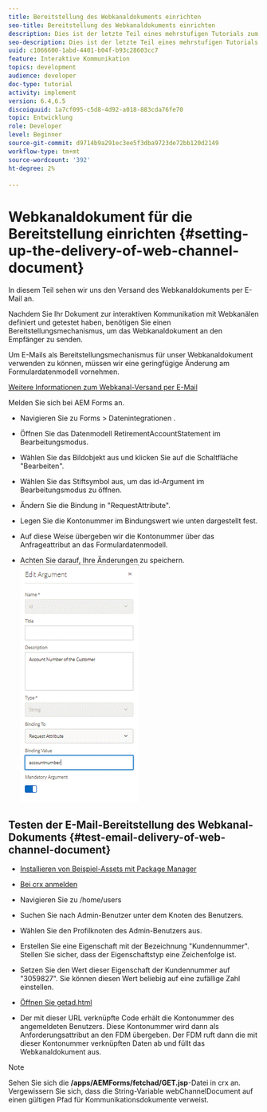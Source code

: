 ```yaml
---
title: Bereitstellung des Webkanaldokuments einrichten
seo-title: Bereitstellung des Webkanaldokuments einrichten
description: Dies ist der letzte Teil eines mehrstufigen Tutorials zum Erstellen Ihres ersten interaktiven Kommunikationsdokuments. In diesem Teil sehen wir uns den Versand des Webkanaldokuments per E-Mail an.
seo-description: Dies ist der letzte Teil eines mehrstufigen Tutorials zum Erstellen Ihres ersten interaktiven Kommunikationsdokuments. In diesem Teil sehen wir uns den Versand des Webkanaldokuments per E-Mail an.
uuid: c1066600-1abd-4401-b04f-b93c28603cc7
feature: Interaktive Kommunikation
topics: development
audience: developer
doc-type: tutorial
activity: implement
version: 6.4,6.5
discoiquuid: 1a7cf095-c5d8-4d92-a018-883cda76fe70
topic: Entwicklung
role: Developer
level: Beginner
source-git-commit: d9714b9a291ec3ee5f3dba9723de72bb120d2149
workflow-type: tm+mt
source-wordcount: '392'
ht-degree: 2%

---
```



# Webkanaldokument für die Bereitstellung einrichten {#setting-up-the-delivery-of-web-channel-document}


In diesem Teil sehen wir uns den Versand des Webkanaldokuments per E-Mail an.

Nachdem Sie Ihr Dokument zur interaktiven Kommunikation mit Webkanälen definiert und getestet haben, benötigen Sie einen Bereitstellungsmechanismus, um das Webkanaldokument an den Empfänger zu senden.

Um E-Mails als Bereitstellungsmechanismus für unser Webkanaldokument verwenden zu können, müssen wir eine geringfügige Änderung am Formulardatenmodell vornehmen.

[Weitere Informationen zum Webkanal-Versand per E-Mail](/help/forms/interactive-communications/delivery-of-web-channel-document-tutorial-use.md)

Melden Sie sich bei AEM Forms an.

* Navigieren Sie zu Forms > Datenintegrationen .

* Öffnen Sie das Datenmodell RetirementAccountStatement im Bearbeitungsmodus.

* Wählen Sie das Bildobjekt aus und klicken Sie auf die Schaltfläche &quot;Bearbeiten&quot;.

* Wählen Sie das Stiftsymbol aus, um das id-Argument im Bearbeitungsmodus zu öffnen.

* Ändern Sie die Bindung in &quot;RequestAttribute&quot;.

* Legen Sie die Kontonummer im Bindungswert wie unten dargestellt fest.

* Auf diese Weise übergeben wir die Kontonummer über das Anfrageattribut an das Formulardatenmodell.

* Achten Sie darauf, Ihre Änderungen zu speichern.
   ![fdm](assets/requestattribute.gif)

## Testen der E-Mail-Bereitstellung des Webkanal-Dokuments {#test-email-delivery-of-web-channel-document}

* [Installieren von Beispiel-Assets mit Package Manager](assets/webchanneldelivery.zip)
* [Bei crx anmelden](http://localhost:4502/crx/de/index.jsp#)

* Navigieren Sie zu /home/users

* Suchen Sie nach Admin-Benutzer unter dem Knoten des Benutzers.

* Wählen Sie den Profilknoten des Admin-Benutzers aus.

* Erstellen Sie eine Eigenschaft mit der Bezeichnung &quot;Kundennummer&quot;. Stellen Sie sicher, dass der Eigenschaftstyp eine Zeichenfolge ist.

* Setzen Sie den Wert dieser Eigenschaft der Kundennummer auf &quot;3059827&quot;. Sie können diesen Wert beliebig auf eine zufällige Zahl einstellen.

* [Öffnen Sie getad.html](http://localhost:4502/content/getad.html)

* Der mit dieser URL verknüpfte Code erhält die Kontonummer des angemeldeten Benutzers. Diese Kontonummer wird dann als Anforderungsattribut an den FDM übergeben. Der FDM ruft dann die mit dieser Kontonummer verknüpften Daten ab und füllt das Webkanaldokument aus.

>[!NOTE]
>
>Sehen Sie sich die **/apps/AEMForms/fetchad/GET.jsp**-Datei in crx an. Vergewissern Sie sich, dass die String-Variable webChannelDocument auf einen gültigen Pfad für Kommunikationsdokumente verweist.
